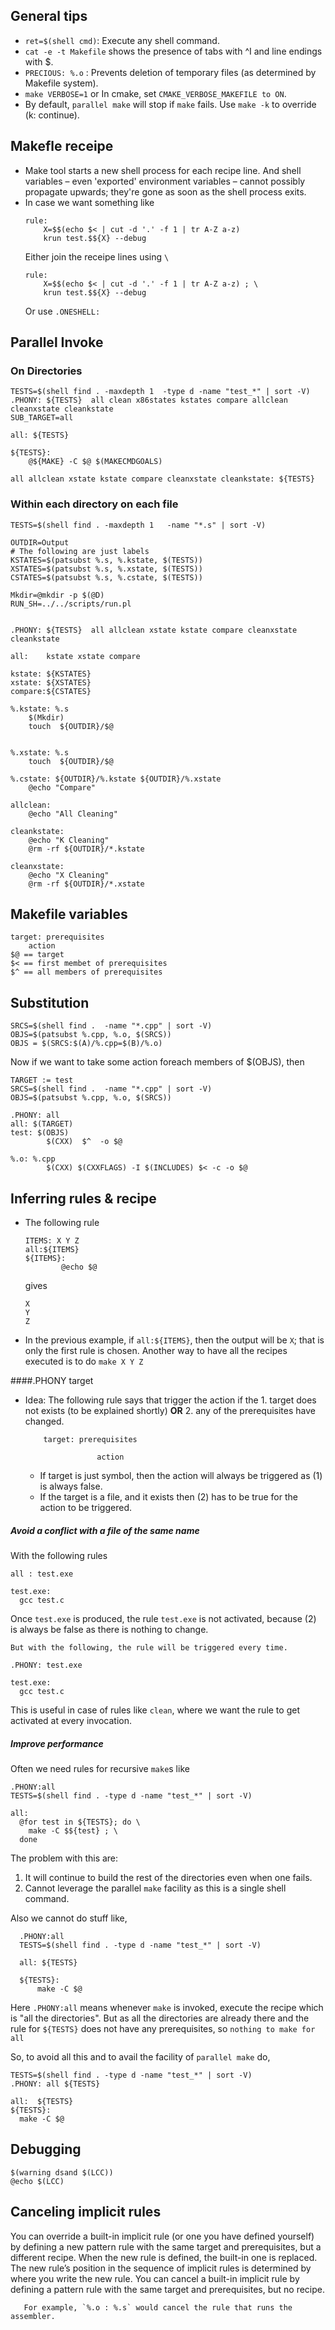 

## General tips
- `ret=$(shell cmd)`: Execute any shell command.
- `cat -e -t Makefile` shows the presence of tabs with ^I and line endings with $.
- `PRECIOUS: %.o` : Prevents deletion of temporary files (as determined by Makefile system).
- `make VERBOSE=1` or In cmake, set `CMAKE_VERBOSE_MAKEFILE to ON`.
- By default, `parallel make` will stop if  `make` fails. Use `make -k` to override (k: continue).

## Makefle receipe
- Make tool starts a new shell process for each recipe line. And shell variables – even 'exported' environment variables – cannot possibly propagate upwards; they're gone as soon as the shell process exits.
- In case we want something like
	```
	rule:
		X=$$(echo $< | cut -d '.' -f 1 | tr A-Z a-z)
		krun test.$${X} --debug
	```
	Either join the receipe lines using `\`
	```
	rule:
		X=$$(echo $< | cut -d '.' -f 1 | tr A-Z a-z) ; \
		krun test.$${X} --debug
	```
	Or use `.ONESHELL:`

## Parallel Invoke
### On Directories
```
TESTS=$(shell find . -maxdepth 1  -type d -name "test_*" | sort -V)
.PHONY:	${TESTS}  all clean x86states kstates compare allclean cleanxstate cleankstate
SUB_TARGET=all

all: ${TESTS}

${TESTS}:
	@${MAKE} -C $@ $(MAKECMDGOALS)

all allclean xstate kstate compare cleanxstate cleankstate: ${TESTS}
```
### Within each directory on each file
```
TESTS=$(shell find . -maxdepth 1   -name "*.s" | sort -V)

OUTDIR=Output
# The following are just labels
KSTATES=$(patsubst %.s, %.kstate, $(TESTS))
XSTATES=$(patsubst %.s, %.xstate, $(TESTS))
CSTATES=$(patsubst %.s, %.cstate, $(TESTS))

Mkdir=@mkdir -p $(@D)
RUN_SH=../../scripts/run.pl


.PHONY:	${TESTS}  all allclean xstate kstate compare cleanxstate cleankstate

all:	kstate xstate compare

kstate: ${KSTATES}
xstate: ${XSTATES}
compare:${CSTATES}

%.kstate: %.s
	$(Mkdir)
	touch  ${OUTDIR}/$@


%.xstate: %.s
	touch  ${OUTDIR}/$@

%.cstate: ${OUTDIR}/%.kstate ${OUTDIR}/%.xstate
	@echo "Compare"

allclean:
	@echo "All Cleaning"

cleankstate:
	@echo "K Cleaning"
	@rm -rf ${OUTDIR}/*.kstate

cleanxstate:
	@echo "X Cleaning"
	@rm -rf ${OUTDIR}/*.xstate
```


## Makefile variables
```
target: prerequisites
    action
$@ == target
$< == first membet of prerequisites
$^ == all members of prerequisites
```

## Substitution
```
SRCS=$(shell find .  -name "*.cpp" | sort -V)
OBJS=$(patsubst %.cpp, %.o, $(SRCS))
OBJS = $(SRCS:$(A)/%.cpp=$(B)/%.o)
```
Now if we want to take some action foreach members of $(OBJS), then
```
TARGET := test
SRCS=$(shell find .  -name "*.cpp" | sort -V)
OBJS=$(patsubst %.cpp, %.o, $(SRCS))

.PHONY: all
all: $(TARGET)
test: $(OBJS)
		$(CXX)  $^  -o $@

%.o: %.cpp
		$(CXX) $(CXXFLAGS) -I $(INCLUDES) $< -c -o $@
```

## Inferring rules & recipe

- The following rule
  ```
  ITEMS: X Y Z
  all:${ITEMS}
  ${ITEMS}:
          @echo $@
  ```

  gives
  ```
  X
  Y
  Z
  ```

- In the previous example, if `all:${ITEMS}`, then the output will be `X`; that
is only the first rule is chosen. Another way to have all the recipes executed
is to do `make X Y Z`

####.PHONY target

- Idea: The following rule says that trigger the action if the 1. target does not exists (to be explained shortly) **OR** 2. any of the prerequisites have changed.

	```
		target: prerequisites

					action
	```
	 - If target is just symbol, then the action will always be triggered as (1) is always false.
	 - If the target is a file, and it exists then (2) has to be true for the action to be triggered.

##### Avoid a conflict with a file of the same name
  With the following rules
  ```
  all : test.exe

  test.exe:
    gcc test.c
  ```

  Once `test.exe` is produced, the rule `test.exe` is not activated, because (2) is always be false as there is nothing to change.

	But with the following, the rule will be triggered every time.

  ```
  .PHONY: test.exe

  test.exe:
    gcc test.c
  ```

  This is useful in case of rules like `clean`, where we want the rule to get
  activated at every invocation.

##### Improve performance
  Often we need rules for recursive `make`s like

  ```
  .PHONY:all
  TESTS=$(shell find . -type d -name "test_*" | sort -V)

  all:
    @for test in ${TESTS}; do \
      make -C $${test} ; \
    done
  ```
  The problem with this are:
  1. It will continue to build the rest of the directories even when one fails.
  2. Cannot leverage the parallel `make` facility as this is a single shell command.

  Also we cannot do stuff like,

  ```
    .PHONY:all
    TESTS=$(shell find . -type d -name "test_*" | sort -V)

    all: ${TESTS}

    ${TESTS}:
        make -C $@
  ```
  Here `.PHONY:all` means whenever `make` is invoked, execute the recipe which is "all the directories". But as all the directories are already there and the rule for `${TESTS}` does not have any prerequisites, so `nothing to make for all`

  So, to avoid all this and to avail the facility of `parallel make` do,
  ```
  TESTS=$(shell find . -type d -name "test_*" | sort -V)
  .PHONY: all ${TESTS}

  all:  ${TESTS}
  ${TESTS}:
    make -C $@
  ```

## Debugging

  ```
  $(warning dsand $(LCC))
  @echo $(LCC)
  ```

## Canceling implicit rules
  You can override a built-in implicit rule (or one
    you have defined yourself) by defining a new pattern rule with the same
target and prerequisites, but a different recipe. When the new rule is defined,
       the built-in one is replaced. The new rule’s position in the sequence of
       implicit rules is determined by where you write the new rule.  You can
       cancel a built-in implicit rule by defining a pattern rule with the same
       target and prerequisites, but no recipe.

       For example, `%.o : %.s` would cancel the rule that runs the assembler.
